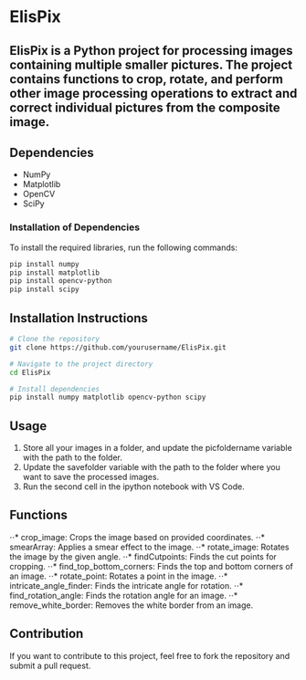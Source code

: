 # ElisPix

ElisPix is a Python project for processing images containing multiple smaller pictures. The project contains functions to crop, rotate, and perform other image processing operations to extract and correct individual pictures from the composite image.
---

## Dependencies

- NumPy
- Matplotlib
- OpenCV
- SciPy

### Installation of Dependencies

To install the required libraries, run the following commands:
```bash
pip install numpy
pip install matplotlib
pip install opencv-python
pip install scipy
```

## Installation Instructions

```bash
# Clone the repository
git clone https://github.com/yourusername/ElisPix.git

# Navigate to the project directory
cd ElisPix

# Install dependencies
pip install numpy matplotlib opencv-python scipy
```

## Usage
1. Store all your images in a folder, and update the picfoldername variable with the path to the folder.
2. Update the savefolder variable with the path to the folder where you want to save the processed images.
3. Run the second cell in the ipython notebook with VS Code.

## Functions
⋅⋅* crop_image: Crops the image based on provided coordinates.
⋅⋅* smearArray: Applies a smear effect to the image.
⋅⋅* rotate_image: Rotates the image by the given angle.
⋅⋅* findCutpoints: Finds the cut points for cropping.
⋅⋅* find_top_bottom_corners: Finds the top and bottom corners of an image.
⋅⋅* rotate_point: Rotates a point in the image.
⋅⋅* intricate_angle_finder: Finds the intricate angle for rotation.
⋅⋅* find_rotation_angle: Finds the rotation angle for an image.
⋅⋅* remove_white_border: Removes the white border from an image.

## Contribution
If you want to contribute to this project, feel free to fork the repository and submit a pull request.